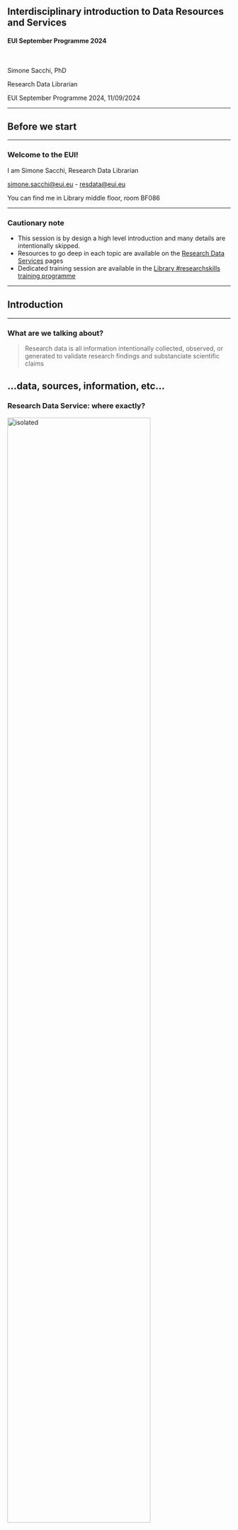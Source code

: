 ## Interdisciplinary introduction to Data Resources and Services
#### EUI September Programme 2024

&nbsp;

Simone Sacchi, PhD

Research Data Librarian

EUI September Programme 2024, 11/09/2024



---

## Before we start

----

### Welcome to the EUI!

I am Simone Sacchi, Research Data Librarian

[simone.sacchi@eui.eu](mailto:simone.sacchi@eui.eu) - [resdata@eui.eu](mailto:resdata@eui.eu)

You can find me in Library middle floor, room BF086

----

### Cautionary note

* This session is by design a high level introduction and many details are intentionally skipped.
* Resources to go deep in each topic are available on the [Research Data Services](https://www.eui.eu/Research/Library/ResearchDataServices) pages
* Dedicated training session are available in the [Library #researchskills training programme](https://www.eui.eu/Research/Library/Events/ResearchSkills)

---

## Introduction

----

### What are we talking about?

> Research data is all information intentionally collected, observed, or generated to validate research findings and substanciate scientific claims

...data, sources, information, etc...
----

### Research Data Service: where exactly?

<a href="https://www.eui.eu/en/services/library" target="_blank"><img src="img/01-home-library.png" alt="isolated" width="80%" /></a>

> [https://www.eui.eu/en/services/library](https://www.eui.eu/en/services/library)

----

### Research Data Services: home

<a href="https://www.eui.eu/Research/Library/ResearchDataServices" target="_blank"><img src="img/02-home-data-servises.png" alt="isolated" width="80%" /></a>

> [https://www.eui.eu/Research/Library/ResearchDataServices](https://www.eui.eu/Research/Library/ResearchDataServices)

----

### Research Data Services: lifecycle model

<a href="https://www.eui.eu/Research/Library/ResearchDataServices" target="_blank"><img src="img/03-lifecycle.png" alt="isolated" width="100%" /></a>

> [https://www.eui.eu/Research/Library/ResearchDataServices](https://www.eui.eu/Research/Library/ResearchDataServices)


---

## Data discovery and access

----

### How to get the data you need

_Survey, interviews, experiments, archival research, text mining, etc._


But also:
- Access to licenced resources
- Reuse of Open Data (research, governmental)
- Agreement with specific data providers

----

### EUI Library Data Portal
<a href="https://www.eui.eu/Research/Library/ResearchGuides/Economics/Statistics/DataPortal" target="_blank"><img src="img/04-data-portal.png" alt="isolated" width="100%" /></a>

----

### Macro data

<a href="https://www.eui.eu/Research/Library/ResearchGuides/Economics/Statistics/MacroDataSet" target="_blank"><img src="img/05-macro.png" alt="isolated" width="100%" /></a>

----

### Micro data

<a href="https://www.eui.eu/Research/Library/ResearchGuides/Economics/Statistics/MicroDataSet" target="_blank"><img src="img/06-micro.png" alt="isolated" width="100%" /></a>

----

### Micro data hosted at the EUI

The EUI hosts on its premises a series of datasets for which specific access conditions apply:
- Special aggrement to be signed with the data provider
- Registration required, form available <a href="https://www.eui.eu/Research/Library/RequestForms/Register-micro-data" target="_blank">here</a>
- Access only through the Library Restricted Server ( K:/ )

> Detailed information is provided on each individual database description page. See <a href="https://www.eui.eu/Research/Library/ResearchGuides/Economics/Statistics/DataPortal/EU-LFS" target="_blank">example</a>

----

### Lubrary Restricted Server ( K:/)

<img src="img/08-secure-server.png" alt="isolated" width="60%" />

----

### The Library Secure Data Room

- To be used to access highly restricted (sensitive) data  

<a href="https://www.eui.eu/Research/Library/ResearchDataServices/SensitiveData" target="_blank"><img src="img/07-secure-data-room.png" alt="isolated" width="100%" /></a>

----

### Third party data

- If you require access to restricted data at another institution (data centre, statistics agency, university, archive) you should apply for access early in you research projects because application periods can be lengthy. 

- The Library can help with the formal steps of the process, in particular when the agreement requires the signature of an official EUI legal signatory.

- In some instances, it may be possible for EUI members to obtain access via library consortia. 

::: {.callout-caution}
Some sociological, qualitative and micro geo-coded data can only be accessed at issuers' secure on-site facilities.
::: 

----

### Open governmental and research data

Scholars, government agencies and international organisations increasingly share data, codebooks and software online through repositories or dedicated websites. 

Open research data can be located with dedicated tools and registries:

- [**Google Dataset Search**](https://datasetsearch.research.google.com/) | Developed by Google Research, read more on this [blog post](https://research.google/blog/datasets-at-your-fingertips-in-google-search/)
- [**re3data**](https://www.re3data.org/) | the Registry of Research Data Repositories which is indexed by discipline, sub-discipline, data type and host institution.

----

...let's move now onto the management and curation of data during a research project!

---

## The management and curation of research data

----

### Challenges we face
- How to avoid losing your work?
- How to avoid losing the history of your work?
- How to make sure your future self understands your current work (and the process that went into it)?
- How to make sure that others can understand your work and can validate it?
- How to plan everything so we do not forget?

----

### Opportunities to explore

> Research data are becoming first-class citizens in the scholarly communication landscape!

- Part of a scolarly CV and portolio
- Required by publishers
- Foster visibility, collaboration opportunities, 
- Can contribute to informed decision making in politics, society, economy

----

### What is Research Data Management

> **Research Data Management (RDM)** is an umbrella term covering how you organise, structure, store, and care for the digital information generated or used during a research project.

![Research Data Lifecycle](img/LDW--general.png)

> Management and curation happen throughout the Research Data Lifecycle!

----

### Guiding principles of RDM

You'll hear a lot about the **FAIR Principles** if you are / will be engaged in EU-funded projects!

![FAIR principles of RDM](img/FAIR.png)

> Best practices and tool to make your data FAIR: [FAIRsFAIR Project](https://www.fairsfair.eu/tools-software)

----

### RDM practices

To care for your data (but also code, and any other research output) you should adopt the following RDM practices:

- Planning in advance how your data will be managed
- Documenting working practices
- Considering how information will be handled (stored, versioned, documented, etc.) on a day-to-day basis
- Making decisions on what happens to data in the long term – after the project concludes
- Preparing for data to be preserved, and possibly shared for reuse

---

## Plan on how to manage your data

----

### Data Management Plan (DMP)

A __Data Management Plan (DMPs)__ is a document that describes:
* How data is generated, used, elaborated and organised
* How data, and data subjects, are protected
* How data, code and ancillary elements are described and documented
* How data is stored and secured, and how long it will be retained
* How dataset authorship and credit are assigned
* How data is preserved and under what terms, can be shared

 See [EUI Data Management Plans guidelines](https://www.eui.eu/research/library/researchdataservices#DATAMANAGEMENT) for details.

 > Tip: Early- and Mid-career researchers are strongly invited to learn how to prepare a DMP, as they will be required when applying for future project funding.

----

### DMP Tools

**DMP Online** guides you through the process of writing a DMP according to specific funding agences templates (e.g. ERC, Horizon Europe, etc.)

<a href="https://dmponline.dcc.ac.uk/" target="_blank"><img src="img/DMPonline-horizontal-new-logo.png" alt="isolated" width="100%" /></a>

> Not necessary, but useful, and with an account you can also save your own templates.

----

### Ethical Review 

If you are collecting, using and analysing data that include personal and sensitive information you are strongly encouraged to undergo the the **Ethical Revirew** process.
* Personal and sensitive information about human subjects are bound to the __General Data Protection Regulation (GDPR)__
* __Informed consent__ is the key to all you can do with them
* Personal and sensitive data cannot be shared openly if not __Anonymized__ of __Pseudonymised__ 

> EUI information, resources and procedures here:
> * [The Research Data Lifecycle](https://www.eui.eu/Research/Library/ResearchDataServices/StepByStep)
> * [Ethics and Integrity in Academic Research](https://www.eui.eu/ServicesAndAdmin/DeanOfStudies/Ethics-and-Integrity-in-Academic-Research)

----

### Brief on transparency and reproducibility at the planning stage

> If appropriate for your discipline and research methodology consider **pre-registering your study**

- Consider posting your research hypotheses and the planned research design (i.e., methodology) in a publicly available registry (e.g. [AsPredicted](https://aspredicted.org/), [OSF](https://www.cos.io/initiatives/prereg)) ahead of the beginning of the project

- Sharing research design + plans beforehand complements disclosures and openness of research outputs
- It takes time? Yes… It takes more time? No…

---

## Store and organize your data (approriately)

----

## Do not keep your research __only__ on your laptop

<img src="img/laptop.jpg" alt="isolated" width="60%"/>

----

### Store your Data

The [EUI ICT Service](https://www.eui.eu/en/services/ict-service) provides state-of-the-art solutions to ensure that research data are safely stored and backed up during your project lifecycle. 

- Network drive __G:\\__ (all EUI members, fully backed-up, daily, weekly, monthly, GDPR compliant)
- Microsoft __OneDrive for Business__ (all EUI members, cloud storage, up to 1TB, GDPR compliant)
- Microsoft **SharePoint** (for large scale collaborative projects, no storage limit)


> ☞ [Safeguarding your data](https://www.eui.eu/ServicesAndAdmin/ComputingService/Storage/SafeguardingYourData) (ICT Website)

----

### File/Folder organization

- Folder structure shall reflect the structure of your project
- Files shall be named according to pre-defined conventions:
  - __Vocabulary__: choose a standard vocabulary for file names so that everyone uses and common language.
  - __Punctuation__: decide on conventions for symbols, capitals, hyphens and spaces.
  - __Dates__:  agree on a logical use e.g., YYYYMMDD.
  - __Order__: confirm which element should go first, etc.
  - __Numbers__: specify the number of digits that will be used in numbering.


> Briney, K. A. (2020, June 2). File Naming Convention Worksheet. California Institute of Technology. [https://doi.org/10.7907/894q-zr22](https://doi.org/10.7907/894q-zr22)

----

### However...

![PhD comic: "Final".doc - files are called: Final.doc, Final_rev.2.doc, FINAL_rev.6.COMMENTS.doc, FINAL_rev.8.commens5.CORRECTIONS.doc, FINAL_rev.18.comment7.corrections9.MORE.30.doc, FINAL_rev.22.comments49.corrections.10.WHYDIDICOMETOGRADSCHOOL.doc](img/phd101212s_small.gif)

PhD Comics [FINAL.doc](https://phdcomics.com/comics/archive.php?comicid=1531)

----
### The solution: Version Control Systems (e.g. Git)

* You can record who made which changes, and when
* You can revert to previous versions
* You can identify and correct conflicts (e.g. possible overwriting)
* Nothing that is *committed* is *ever* lost (unless you try hard...)

**Version control is like an unlimited ‘undo/redo’.**

----

### Where to start with `git` and `GitHub`?

* ["Introduction to Git and Github for Social Science Research"](https://github.com/EUI-Library/researchskills-2023-03-08-git) (slides from a past EUI Library #researchskills session)
* ["Version control with git"](https://swcarpentry.github.io/git-novice/) (Intro to git by [The Carpentries](https://carpentries.org/))
* ["GitHub and Git for research and teaching"](https://www.uu.nl/en/research/research-data-management/tools/software-and-computing/github-and-git) (Utrecht University)
* [Social Science Data Lab](https://github.com/socialsciencedatalab) (Mannheim Centre for European Social Research)

> Stay tuned with the Library [#researchskills page](https://www.eui.eu/Research/Library/Events/ResearchSkills) for upcoming Git/GitHub traini sessions!

----

### Documentation and codebook

Clear and accurate documentation is key to proper data curation:
- purpose and context of the research project, and about the research data outputs
- sources of the data 
- Elaboration of pre-existing data
Data generation (surveys, interviews, experiments)
Documentation should include a description of folders, files, variables, versioning, and – where applicable – information about problematic values, missing observations and weightings
Codebooks, questionnaires and data dictionaries should be included.  A concise note on methodology should be included
Good documentation makes datasets findable, accessible, interoperable and re-usable (FAIR data principles).

----

## Brief on managing image collections

If you are managing image collections as data consider using __Tropy__
* Often described as the Zotero for images (same developers)
* Built with research in mind
* Build, manage and organize your image library
* Describe your sources, annotate your photos

> Download [Tropy](https://tropy.org/) and watch the EUI Library training on YouTube: ["Introduction to Tropy"](https://youtu.be/yuxlkRlFwhI?si=g2MppxeMhU2csgxx)

----

### Personal and sensitive data

* The collection, use, analysis  of data that include personal and sensitive informationabout human subjects are bound to the __General Data Protection Regulation (GDPR)__
* __Informed consent__ is the key to all you can do
* Personal and sensitive data cannot be shared openly if not __Anonymized__ of __Pseudonymised__ 

> EUI information, resources and procedures here:
> * [The Research Data Lifecycle](https://www.eui.eu/Research/Library/ResearchDataServices/StepByStep)
> * [Ethics and Integrity in Academic Research](https://www.eui.eu/ServicesAndAdmin/DeanOfStudies/Ethics-and-Integrity-in-Academic-Research)

---

## Data Processing and Analysis

----

### Anonymisation

> According to GDPR anonymised data is "information which does not relate to. an identified or identifiable natural person or to personal data rendered anonymous in such a manner that the data subject is not or no longer identifiable"

* Remove personal data identifiers (names, numbers etc.)
* Aggregate, or reduce, the precision of variables, eg: year of birth rather than birth date
* Use a general level of geo-coding
* Timing of anonymisation:
  * At time of data collection
  * During elaboration (data processing)
  * Public version of data can be created

> Fully anonimised data (to the best of one's knowledge) do not fall anymore under GDPR constraints

----

### Pseudonymisation

* Provide justification for why data are not anonymised (eg. follow-up wave of survey)
* Replace personal identifiers (such as names) with unique identifiers (codes)
* Store/encrypt pseudonyms separately

> Pseudonymised data can be anonymised by destroying code files and decryption key. Data should be deleted at end of retention period.

----

### Data deletion

- At the end of a research project, it may be necessary to permanently delete sensitive data used in the elaboration phase. 
- Many micro-socioeconomic data providers (eg. Eurostat) require deletion for work-files and non-aggregate outputs. 
- EUI members can use a [disk-wipe tool](https://en.wikipedia.org/wiki/List_of_data-erasing_software) to performs byte-by-byte deletion of data
- If the data provider requires a compliance statement, the name of the software used, the location of the device, the name of the drive and the time of deletion should be recorded.

---

### Data analysis tools (EUI supported)

The **EUI ICT Service** provides licenses and support for the following [research and data analysis software](https://www.eui.eu/ServicesAndAdmin/ComputingService/Software/SoftwareResearch):
<style>
.container{
    display: flex;
}
.col{
    flex: 1;
}
</style>

<div class="container">

<div class="col">

**EUI Workstations**
- Datastream Advance
- Datastream for Office Excel Add-in
- MATLAB
- R Studio
- Stata/MP

</div>

<div class="col">

**Personal laptops**
- ArcGIS
- MATLAB
- MAXQDA (LAW and SPS)
- Stata/SE
- Overleaf (ECO and SPS)

</div>

<div class="col">

**HPC cluster**
- MatLab R2022a
- Stata 17 MP
- R 4.1.2
- Julia 1.7.3

</div>

</div>

> Qualtrics is also available to conduct online surveys (contact [HelpDesk](https://www.eui.eu/Helpdesk))
----

### Additional resources: Sage Methods and Sage Campus

<a href="https://www.eui.eu/Research/Library/ResearchGuides/Economics/SAGEmethods" target="_blank"><img src="img/sage.png" alt="isolated" width="100%" /></a>

----

### Additional resources: Data textbooks and manuals

The library constantly updates the collection on data-related manuals and textbooks:
- Library middle floor: **001-005**
- Social science data methods: **300.182**
- Statistical & data science: **519.5**

> You can search all the manuals and (paper and eBooks) via the [Library Catalogue](https://biblio.eui.eu/)

---

## Archive (and share) you data in a research repository

----

### Why it matters

Archive your research data in an **repository** has many benifits:
- They are assigned a persistent identifier (same as publications)
- They are curated and preserved in the long term
- They can be cited and you be credited if reused
- Contributes to transparency and reproducibility

> Principle: "as open as possible but as closed as necessary"

----

### Cadmus, the EUI Research Repository

<a href="https://cadmus.eui.eu/" target="_blank"><img src="img/cadmus.png" alt="isolated" width="100%" /></a>

----

### How to register and archive data in Cadmus

<a href="https://www.eui.eu/Research/Library/ResearchDataServices/EUIResDataWorkflow" target="_blank"><img src="img/cadmus-submission.png" alt="isolated" width="100%" /></a>

----

### Prepare the data for submission

- Check that there are no data protection and copyright violations
- Organize your data in a structure folder (if necessary)
- Prepare data documentation
- Large datasets should be submitted in a compressed format (eg. .zip, .tgz).
- Archiving is finalised by Library staff, in consultation with the creator.

> Library staff can advise at every stage of the process, reach out to [resdata@eui.eu](mailto:resdata@eui.eu)

----

### Data as original work

- The scholar(s) submitting the dataset for reposit must be the creator(s) of the dataset or a delegate of the P.I.
- The dataset must be the output of original data generation; or must be the output of significant, value-added, elaboration of pre-existing sources
- If the dataset is derived from pre-existing sources, those sources must be clearly indicated.

----

### Datasets in Cadmus

<style>
.container{
    display: flex;
}
.col{
    flex: 1;
}
</style>

<div class="container">

<div class="col">

<a href="https://cadmus.eui.eu/handle/1814/64544" target="_blank"><img src="img/cadmus-datasets.png" alt="isolated" width="100%" /></a>
</div>

<div class="col">
<br />
<br />

- Datasets will appear in [Cadmus](https://cadmus.eui.eu/handle/1814/64544) and in the [Library catalogue](https://biblio.eui.eu/)
- Will also be indexed automatically in: 
  - [OpenAIRE](https://explore.openaire.eu/) (pan-Euroepan research registry)
  - [WorldCat](https://search.worldcat.org/) (global index)

</div>

</div>

---

## Conclusion and wrap-up

----

## Slides are available!
- Linked from the Library **Research Data Services** [page](https://www.eui.eu/Research/Library/ResearchDataServices)
- On the **EUI Library GitHub Organization**:
  * Web version: [https://eui-library.github.io/september-programme-2024-interdisciplinary-data/](https://eui-library.github.io/september-programme-2024-interdisciplinary-data/)
  * GitHub repo: [https://github.com/EUI-Library/september-programme-2024-interdisciplinary-data](https://github.com/EUI-Library/september-programme-2024-interdisciplinary-data)

----

### We are here to help!

> The **EUI Library** is here to help you all be successful in your research endeavours.

Please, reach out, in person, via Teams on by email!

**Simone Sacchi**, Research Data Librarian

[simone.sacchi@eui.eu](mailto:simone.sacchi@eui.eu) - [resdata@eui.eu](mailto:resdata@eui.eu)

Again, you can find me in Library middle floor, **room BF086**

----

## Questions?